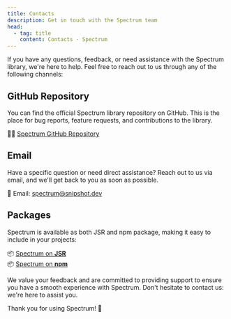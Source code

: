 ```yaml
---
title: Contacts
description: Get in touch with the Spectrum team
head:
  - tag: title
    content: Contacts · Spectrum
---
```


If you have any questions, feedback, or need assistance with the Spectrum
library, we're here to help. Feel free to reach out to us through any of the
following channels:

## GitHub Repository

You can find the official Spectrum library repository on GitHub. This is the
place for bug reports, feature requests, and contributions to the library.

👨‍💻 [Spectrum GitHub Repository](https://github.com/Linkerin/spectrum/)

## Email

Have a specific question or need direct assistance? Reach out to us via email,
and we'll get back to you as soon as possible.

📧 Email: [spectrum@snipshot.dev](mailto:spectrum@snipshot.dev)

## Packages

Spectrum is available as both JSR and npm package, making it easy to include in
your projects:

📦 [Spectrum on **JSR**](https://jsr.io/@particles/spectrum)  
📦 [Spectrum on **npm**](https://www.npmjs.com/package/@snipshot/spectrum)

We value your feedback and are committed to providing support to ensure you have
a smooth experience with Spectrum. Don't hesitate to contact us: we're here to
assist you.

Thank you for using Spectrum! 🎨
